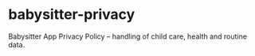 # babysitter-privacy
Babysitter App Privacy Policy – handling of child care, health and routine data.
